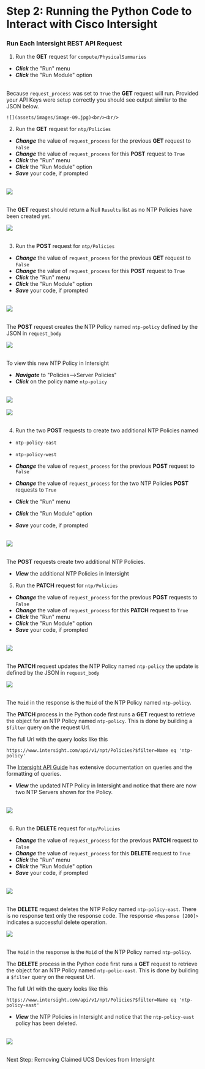 # Step 2: Running the Python Code to Interact with Cisco Intersight

### Run Each Intersight REST API Request

1. Run the **GET** request for `compute/PhysicalSummaries`

  - ***Click*** the "Run" menu
  - ***Click*** the "Run Module" option<br/><br/>

  Because `request_process` was set to `True` the **GET** request will run. Provided your API Keys were setup correctly you should see output similar to the JSON below.

    ![](assets/images/image-09.jpg)<br/><br/>

2. Run the **GET** request for `ntp/Policies`

  - ***Change*** the value of `request_process` for the previous **GET** request to `False`
  - ***Change*** the value of `request_process` for this **POST** request to `True`
  - ***Click*** the "Run" menu
  - ***Click*** the "Run Module" option
  - ***Save*** your code, if prompted<br/><br/>

  ![](assets/images/image-10.jpg)<br/><br/>

  The **GET** request should return a Null `Results` list as no NTP Policies have been created yet.

  ![](assets/images/image-11.jpg)<br/><br/>

3. Run the **POST** request for `ntp/Policies`

  - ***Change*** the value of `request_process` for the previous **GET** request to `False`
  - ***Change*** the value of `request_process` for this **POST** request to `True`
  - ***Click*** the "Run" menu
  - ***Click*** the "Run Module" option
  - ***Save*** your code, if prompted<br/><br/>

  ![](assets/images/image-12.jpg)<br/><br/>

  The **POST** request creates the NTP Policy named `ntp-policy` defined by the JSON in `request_body`

  ![](assets/images/image-13.jpg)<br/><br/>

  To view this new NTP Policy in Intersight

  - ***Navigate*** to "Policies-->Server Policies"
  - ***Click*** on the policy name `ntp-policy`<br/><br/>

  ![](assets/images/image-14.jpg)<br/><br/>
  ![](assets/images/image-15.jpg)<br/><br/>

4. Run the two **POST** requests to create two additional NTP Policies named

  - `ntp-policy-east`
  - `ntp-policy-west`

  - ***Change*** the value of `request_process` for the previous **POST** request to `False`
  - ***Change*** the value of `request_process` for the two NTP Policies **POST** requests to `True`
  - ***Click*** the "Run" menu
  - ***Click*** the "Run Module" option
  - ***Save*** your code, if prompted<br/><br/>

  ![](assets/images/image-16.jpg)<br/><br/>

  The **POST** requests create two additional NTP Policies.

  - ***View*** the additional NTP Policies in Intersight

5. Run the **PATCH** request for `ntp/Policies`

  - ***Change*** the value of `request_process` for the previous **POST** requests to `False`
  - ***Change*** the value of `request_process` for this **PATCH** request to `True`
  - ***Click*** the "Run" menu
  - ***Click*** the "Run Module" option
  - ***Save*** your code, if prompted<br/><br/>

  ![](assets/images/image-17.jpg)<br/><br/>

  The **PATCH** request updates the NTP Policy named `ntp-policy` the update is defined by the JSON in `request_body`

  ![](assets/images/image-18.jpg)<br/><br/>

  The `Moid` in the response is the `Moid` of the NTP Policy named `ntp-policy`.

  The **PATCH** process in the Python code first runs a **GET** request to retrieve the object for an NTP Policy named `ntp-policy`. This is done by building a `$filter` query on the request Url.

  The full Url with the query looks like this

  ```
  https://www.intersight.com/api/v1/npt/Policies?$filter=Name eq 'ntp-policy'
  ```

  The [Intersight API Guide](https://intersight.com/apidocs/introduction/query/) has extensive documentation on queries and the formatting of queries.

  - ***View*** the updated NTP Policy in Intersight and notice that there are now two NTP Servers shown for the Policy.<br/><br/>

  ![](assets/images/image-19.jpg)<br/><br/>

6. Run the **DELETE** request for `ntp/Policies`

  - ***Change*** the value of `request_process` for the previous **PATCH** request to `False`
  - ***Change*** the value of `request_process` for this **DELETE** request to `True`
  - ***Click*** the "Run" menu
  - ***Click*** the "Run Module" option
  - ***Save*** your code, if prompted<br/><br/>

  ![](assets/images/image-20.jpg)<br/><br/>

  The **DELETE** request deletes the NTP Policy named `ntp-policy-east`. There is no response text only the response code. The response `<Response [200]>` indicates a successful delete operation.

  ![](assets/images/image-21.jpg)<br/><br/>

  The `Moid` in the response is the `Moid` of the NTP Policy named `ntp-policy`.

  The **DELETE** process in the Python code first runs a **GET** request to retrieve the object for an NTP Policy named `ntp-polic-east`. This is done by building a `$filter` query on the request Url.

  The full Url with the query looks like this

  ```
  https://www.intersight.com/api/v1/npt/Policies?$filter=Name eq 'ntp-policy-east'
  ```

  - ***View*** the NTP Policies in Intersight and notice that the `ntp-policy-east` policy has been deleted.<br/><br/>

  ![](assets/images/image-22.jpg)<br/><br/>

Next Step: Removing Claimed UCS Devices from Intersight
